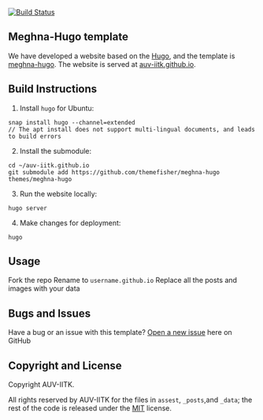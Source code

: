 [![Build Status](https://travis-ci.org/AUV-IITK/auv-iitk.github.io.svg?branch=master)](https://travis-ci.org/AUV-IITK/auv-iitk.github.io)

## Meghna-Hugo template

We have developed a website based on the [Hugo](https://gohugo.io/), and the template is [meghna-hugo](https://themes.gohugo.io/meghna-hugo/). The website is served at [auv-iitk.github.io](auv-iitk.github.io).

## Build Instructions

1. Install `hugo` for Ubuntu:
```
snap install hugo --channel=extended
// The apt install does not support multi-lingual documents, and leads to build errors
```

2. Install the submodule:
```
cd ~/auv-iitk.github.io
git submodule add https://github.com/themefisher/meghna-hugo themes/meghna-hugo
```
3. Run the website locally:
```
hugo server
```
4. Make changes for deployment:
```
hugo
```

## Usage

Fork the repo
Rename to `username.github.io`
Replace all the posts and images with your data

## Bugs and Issues

Have a bug or an issue with this template? [Open a new issue](https://github.com/auv-iitk/auv-iitk.github.io/issues) here on GitHub

## Copyright and License

Copyright AUV-IITK.

All rights reserved by AUV-IITK for the files in `assest`, `_posts`,and `_data`; the rest of the code is released under the [MIT](https://opensource.org/licenses/mit-license.php) license.
